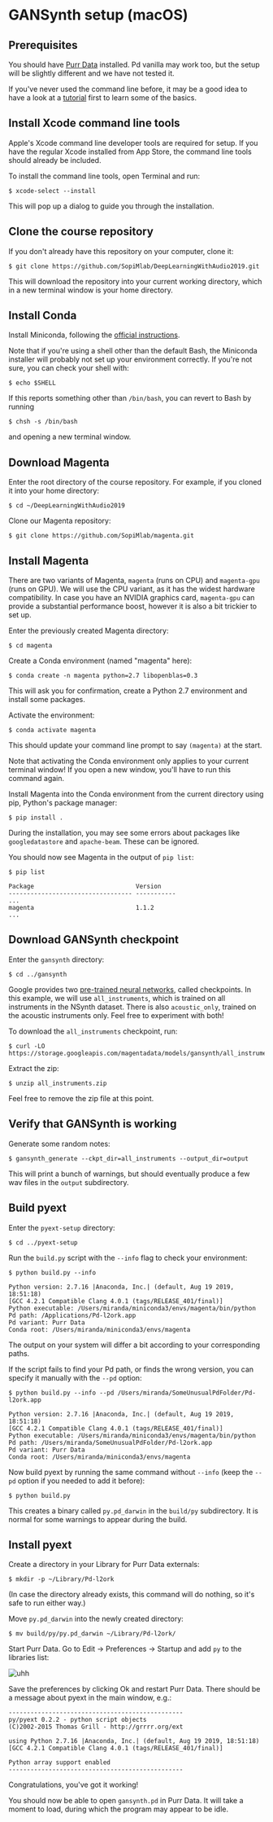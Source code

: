 # GANSynth setup (macOS)

## Prerequisites

You should have [Purr Data](https://agraef.github.io/purr-data/) installed. Pd vanilla may work too, but the setup will be slightly different and we have not tested it.

If you've never used the command line before, it may be a good idea to have a look at a [tutorial](https://macpaw.com/how-to/use-terminal-on-mac) first to learn some of the basics.

## Install Xcode command line tools

Apple's Xcode command line developer tools are required for setup. If you have the regular Xcode installed from App Store, the command line tools should already be included.

To install the command line tools, open Terminal and run:

```
$ xcode-select --install
```

This will pop up a dialog to guide you through the installation.

## Clone the course repository

If you don't already have this repository on your computer, clone it:

```
$ git clone https://github.com/SopiMlab/DeepLearningWithAudio2019.git
```

This will download the repository into your current working directory, which in a new terminal window is your home directory.

## Install Conda

Install Miniconda, following the [official instructions](https://conda.io/projects/conda/en/latest/user-guide/install/macos.html).

Note that if you're using a shell other than the default Bash, the Miniconda installer will probably not set up your environment correctly. If you're not sure, you can check your shell with:

```
$ echo $SHELL
```

If this reports something other than `/bin/bash`, you can revert to Bash by running

```
$ chsh -s /bin/bash
```

and opening a new terminal window.

## Download Magenta

Enter the root directory of the course repository. For example, if you cloned it into your home directory:

```
$ cd ~/DeepLearningWithAudio2019
```

Clone our Magenta repository:

```
$ git clone https://github.com/SopiMlab/magenta.git
```

## Install Magenta

There are two variants of Magenta, `magenta` (runs on CPU) and `magenta-gpu` (runs on GPU). We will use the CPU variant, as it has the widest hardware compatibility. In case you have an NVIDIA graphics card, `magenta-gpu` can provide a substantial performance boost, however it is also a bit trickier to set up.

Enter the previously created Magenta directory:

```
$ cd magenta
```

Create a Conda environment (named "magenta" here):

```
$ conda create -n magenta python=2.7 libopenblas=0.3
```

This will ask you for confirmation, create a Python 2.7 environment and install some packages.

Activate the environment:

```
$ conda activate magenta
```

This should update your command line prompt to say `(magenta)` at the start.

Note that activating the Conda environment only applies to your current terminal window! If you open a  new window, you'll have to run this command again.

Install Magenta into the Conda environment from the current directory using pip, Python's package manager:

```
$ pip install .
``` 

During the installation, you may see some errors about packages like `googledatastore` and `apache-beam`. These can be ignored.

You should now see Magenta in the output of `pip list`:

```
$ pip list

Package                            Version
---------------------------------- -----------
...
magenta                            1.1.2
...
```

## Download GANSynth checkpoint

Enter the `gansynth` directory:

```
$ cd ../gansynth
```

Google provides two [pre-trained neural networks](https://github.com/tensorflow/magenta/tree/master/magenta/models/gansynth#generation), called checkpoints. In this example, we will use `all_instruments`, which is trained on all instruments in the NSynth dataset. There is also `acoustic_only`, trained on the acoustic instruments only. Feel free to experiment with both!

To download the `all_instruments` checkpoint, run:

```
$ curl -LO https://storage.googleapis.com/magentadata/models/gansynth/all_instruments.zip
```

Extract the zip:

```
$ unzip all_instruments.zip
```

Feel free to remove the zip file at this point.

## Verify that GANSynth is working

Generate some random notes:

```
$ gansynth_generate --ckpt_dir=all_instruments --output_dir=output
```

This will print a bunch of warnings, but should eventually produce a few wav files in the `output` subdirectory.

## Build pyext

Enter the `pyext-setup` directory:

```
$ cd ../pyext-setup
```

Run the `build.py` script with the `--info` flag to check your environment:

```
$ python build.py --info

Python version: 2.7.16 |Anaconda, Inc.| (default, Aug 19 2019, 18:51:18) 
[GCC 4.2.1 Compatible Clang 4.0.1 (tags/RELEASE_401/final)]
Python executable: /Users/miranda/miniconda3/envs/magenta/bin/python
Pd path: /Applications/Pd-l2ork.app
Pd variant: Purr Data
Conda root: /Users/miranda/miniconda3/envs/magenta
```

The output on your system will differ a bit according to your corresponding paths.

If the script fails to find your Pd path, or finds the wrong version, you can specify it manually with the `--pd` option:

```
$ python build.py --info --pd /Users/miranda/SomeUnusualPdFolder/Pd-l2ork.app

Python version: 2.7.16 |Anaconda, Inc.| (default, Aug 19 2019, 18:51:18) 
[GCC 4.2.1 Compatible Clang 4.0.1 (tags/RELEASE_401/final)]
Python executable: /Users/miranda/miniconda3/envs/magenta/bin/python
Pd path: /Users/miranda/SomeUnusualPdFolder/Pd-l2ork.app
Pd variant: Purr Data
Conda root: /Users/miranda/miniconda3/envs/magenta
```

Now build pyext by running the same command without `--info` (keep the `--pd` option if you needed to add it before):

```
$ python build.py
```

This creates a binary called `py.pd_darwin` in the `build/py` subdirectory. It is normal for some warnings to appear during the build.

## Install pyext

Create a directory in your Library for Purr Data externals:

```
$ mkdir -p ~/Library/Pd-l2ork
```

(In case the directory already exists, this command will do nothing, so it's safe to run either way.)

Move `py.pd_darwin` into the newly created directory:

```
$ mv build/py/py.pd_darwin ~/Library/Pd-l2ork/
```

Start Purr Data. Go to Edit → Preferences → Startup and add `py` to the libraries list:

![uhh](README-media/purr_data_add_py.png)

Save the preferences by clicking Ok and restart Purr Data. There should be a message about pyext in the main window, e.g.:

```
------------------------------------------------
py/pyext 0.2.2 - python script objects
(C)2002-2015 Thomas Grill - http://grrrr.org/ext

using Python 2.7.16 |Anaconda, Inc.| (default, Aug 19 2019, 18:51:18) 
[GCC 4.2.1 Compatible Clang 4.0.1 (tags/RELEASE_401/final)]

Python array support enabled
------------------------------------------------
```

Congratulations, you've got it working!

You should now be able to open `gansynth.pd` in Purr Data. It will take a moment to load, during which the program may appear to be idle.